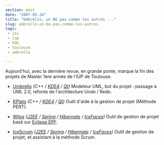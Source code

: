 ```yaml
---
section: post
date: "2007-03-24"
title: "Umbrello, un BE pas comme les autres ..."
slug: umbrello-un-be-pas-comme-les-autres
tags:
 - isi
 - iup
 - kde
 - toulouse
 - umbrello

---
```


Aujourd'hui, avec la dernière revue, en grande ponte, marque la fin des projets de Master 1ere année de l'IUP de Toulouse.

  * [Umbrello](http://umbrello.tuxfamily.org) _(C++ / [KDE4](http://www.kde.org) / [Qt](http://www.trolltech.com/))_ Modeleur UML, but du projet : passage à UML 2.0, refonte de l'architecture Undo / Redo.
	
  * [KPlato](http://www.koffice.org/kplato/) _(C++ / [KDE4](http://www.kde.org) / [Qt](http://www.trolltech.com/))_ Outil d'aide à la gestion de projet (Méthode PERT).
	
  * [Wilos](http://wilos.berlios.de/drupal/) _([J2EE](http://java.sun.com/javaee/) / [Spring](http://www.springframework.org/) / [Hibernate](http://www.hibernate.org/) / [IceFaces](http://www.icefaces.org/))_ Outil de gestion de projet basé sur [Eclipse EPF](http://www.eclipse.org/epf/).
	
  * [IceScrum](http://www.icescrum.org/) _([J2EE](http://java.sun.com/javaee/) / [Spring](http://www.springframework.org/) / [Hibernate](http://www.hibernate.org/) / [IceFaces](http://www.icefaces.org/))_ Outil de gestion de projet, et assistant à la méthode Scrum.


